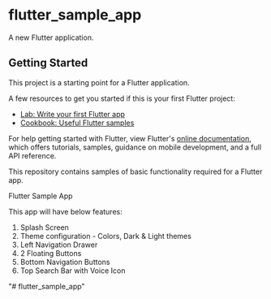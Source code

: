 # flutter_sample_app

A new Flutter application.

## Getting Started

This project is a starting point for a Flutter application.

A few resources to get you started if this is your first Flutter project:

- [Lab: Write your first Flutter app](https://flutter.dev/docs/get-started/codelab)
- [Cookbook: Useful Flutter samples](https://flutter.dev/docs/cookbook)

For help getting started with Flutter, view Flutter's
[online documentation](https://flutter.dev/docs), which offers tutorials,
samples, guidance on mobile development, and a full API reference.

This repository contains samples of basic functionality required for a Flutter app.

Flutter Sample App

This app will have below features:

1. Splash Screen
2. Theme configuration - Colors, Dark & Light themes
3. Left Navigation Drawer
4. 2 Floating Buttons
5. Bottom Navigation Buttons
6. Top Search Bar with Voice Icon

"# flutter_sample_app" 
